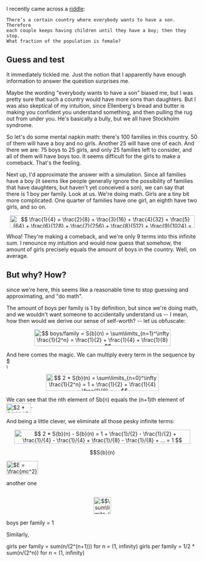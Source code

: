 I recently came across a [riddle]:

    There’s a certain country where everybody wants to have a son. Therefore
    each couple keeps having children until they have a boy; then they stop.
    What fraction of the population is female?


Guess and test
--------------

It immediately tickled me.  Just the notion that I apparently have enough
information to answer the question surprises me.

Maybe the wording "everybody wants to have a son" biased me, but I was pretty
sure that such a country would have more sons than daughters.  But I was also
skeptical of my intuition, since Ellenberg's bread and butter is making you
confident you understand something, and then pulling the rug out from under
you.  He's basically a bully, but we all have Stockholm syndrome.

So let's do some mental napkin math: there's 100 families in this country.  50
of them will have a boy and no girls.  Another 25 will have one of each.  And
there we are: 75 boys to 25 girls, and only 25 families left to consider, and
all of them will have boys too.  It seems difficult for the girls to make a
comeback.  That's the feeling.

Next up, I'd approximate the answer with a simulation.  Since all families have
a boy (it seems like people generally ignore the possibility of families that
have daughters, but haven't yet conceived a son), we can say that there is 1
boy per family.  Look at us.  We're doing math.  Girls are a tiny bit more
complicated.  One quarter of families have one girl, an eighth have two girls,
and so on.

<p align="center"><img alt="$$ \frac{1}{4} + \frac{2}{8} + \frac{3}{16} + \frac{4}{32} + \frac{5}{64} + \frac{6}{128} + \frac{7}{256} + \frac{8}{512} + \frac{9}{1024} = .99 girls/fam $$" src="svgs/64912ade791bb3255eea3920db3eb4ee.svg" align="middle" width="485.8491pt" height="32.9901pt"/></p>

Whoa!  They're making a comeback, and we're only 9 terms into this infinite
sum.  I renounce my intuition and would now guess that somehow, the amount of
girls precisely equals the amount of boys in the country.  Well, on average.


But why? How?
-------------

since we're here, this seems like a reasonable time to stop guessing and
approximating, and "do math".

The amount of boys per family is 1 by definition, but since we're doing math,
and we wouldn't want someone to accidentally understand us -- I mean, how then
would we derive our sense of self-worth? -- let us obfuscate:

<p align="center"><img alt="$$ boys/family = S{b}(n) = \sum\limits_{n=1}^\infty \frac{1}{2^n} = \frac{1}{2} + \frac{1}{4} + \frac{1}{8} + ... $$" src="svgs/9521a010b10dc902162fa95c1960aedc.svg" align="middle" width="357.65235pt" height="44.69883pt"/></p>

And here comes the magic.  We can multiply every term in the sequence by <img alt="$\frac{1}{2}$" src="svgs/47d54de4e337a06266c0e1d22c9b417b.svg" align="middle" width="6.552645pt" height="27.77577pt"/>:
<p align="center"><img alt="$$ 2 * S{b}(n) = \sum\limits_{n=0}^\infty \frac{1}{2^n} = 1 + \frac{1}{2} + \frac{1}{4} + \frac{1}{8} + ... $$" src="svgs/7a78a31ae550d68fb6303b0686e066e3.svg" align="middle" width="295.71135pt" height="44.69883pt"/></p>

We can see that the nth element of Sb(n) equals the (n+1)th element of
<img alt="$2 * S{b}(n)$" src="svgs/33db686c110c8122ded01121f99137de.svg" align="middle" width="64.4787pt" height="24.6576pt"/>.

And being a little clever, we eliminate all those pesky infinite terms:
<p align="center"><img alt="$$ 2 * S{b}(n) - S{b}(n) = 1 + \frac{1}/{2} - \frac{1}/{2} + \frac{1}/{4} - \frac{1}/{4} + \frac{1}/{8} - \frac{1}/{8} + ... = 1 $$" src="svgs/3159c71497894d128ecb50c5c51fb91f.svg" align="middle" width="462.21615pt" height="37.099755pt"/></p>

<p align="center"><img alt="$$S{b}(n) = 1$$" src="svgs/b1a5f33e13f6393bec5d4caffdb036cb.svg" align="middle" width="70.871295pt" height="16.438356pt"/></p>




<img alt="$E = \frac{mc^2}{\sqrt{1-\frac{v^2}{c^2}}}$" src="svgs/bd03775d716dc07295041dad665bb7bc.svg" align="middle" width="83.313285pt" height="36.29604pt"/>

another one

<p align="center"><img alt="$$$$" src="svgs/f1fd19f04d53a15bbc21f4179282c5d5.svg" align="middle" width="0.0pt" height="0.0pt"/></p>

<p align="center"><img alt="$$\sum\limits_{n=2}^\infty \frac{n}{2^n} $$" src="svgs/37d30664d7eea87fa863b1116c16f402.svg" align="middle" width="46.649295pt" height="44.69883pt"/></p>



boys per family = 1

Similarly,

girls per family = sum(n/(2^(n+1))) for n = (1, infinity)
girls per family = 1/2 * sum(n/(2^n)) for n = (1, infinity)


[riddle]: https://quomodocumque.wordpress.com/2011/01/10/the-google-puzzle-and-the-perils-of-averaging-ratios/
